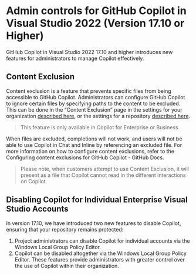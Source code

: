 # Admin controls for GitHub Copilot in Visual Studio 2022 (Version 17.10 or Higher)
GitHub Copilot in Visual Studio 2022 17.10 and higher introduces new features for administrators to manage Copilot effectively.

## Content Exclusion
Content exclusion is a feature that prevents specific files from being accessible to GitHub Copilot. Administrators can configure GitHub Copilot to ignore certain files by specifying paths to the content to be excluded. This can be done in the “Content Exclusion” page in the settings for your organization [described here](https://docs.github.com/en/copilot/managing-github-copilot-in-your-organization/configuring-content-exclusions-for-github-copilot#configuring-content-exclusions-for-your-organization), or the settings for a repository [described here](https://docs.github.com/en/copilot/managing-github-copilot-in-your-organization/configuring-content-exclusions-for-github-copilot#configuring-content-exclusions-for-your-repository).
> This feature is only available in Copilot for Enterprise or Business.

When files are excluded, completions will not work, and users will not be able to use Copilot in Chat and Inline by referencing an excluded file.
For more information on how to configure content exclusions, refer to the Configuring content exclusions for GitHub Copilot - GitHub Docs.

> Please note, when customers attempt to use Content Exclusion, it will present as a file that Copilot cannot read in the different interactions on Copilot.

## Disabling Copilot for Individual Enterprise Visual Studio Accounts
In version 17.10, we have introduced two new features to disable Copilot, ensuring that your repository remains protected:
1.  Project administrators can disable Copilot for individual accounts via the Windows Local Group Policy Editor.
2.  Copilot can be disabled altogether via the Windows Local Group Policy Editor.
These features provide administrators with greater control over the use of Copilot within their organization.
